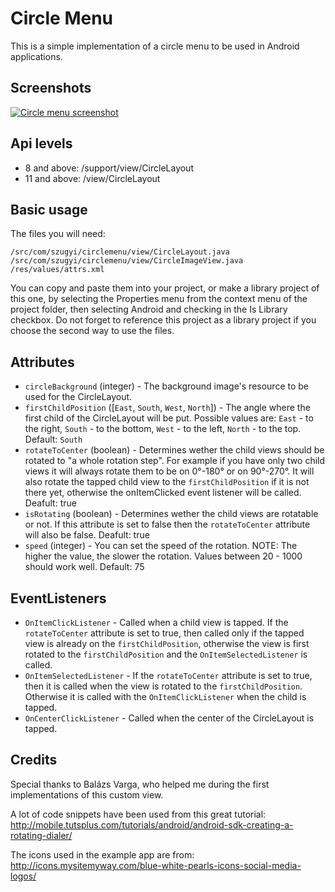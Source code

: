 Circle Menu
==========
This is a simple implementation of a circle menu to be used in Android applications.

Screenshots
-----------
[![Circle menu screenshot](https://github.com/szugyi/CircleMenu/raw/master/screenshots/shot1.png)](#Screenshot)

Api levels
----------
- 8 and above: /support/view/CircleLayout
- 11 and above: /view/CircleLayout

Basic usage
-----------
The files you will need:

	/src/com/szugyi/circlemenu/view/CircleLayout.java
	/src/com/szugyi/circlemenu/view/CircleImageView.java
	/res/values/attrs.xml

 You can copy and paste them into your project, or make a library project of this one, by selecting the Properties menu from the context menu of the project folder, then selecting Android and checking in the Is Library checkbox. Do not forget to reference this project as a library project if you choose the second way to use the files.

Attributes
-----------
 * `circleBackground` (integer) - The background image's resource to be used for the CircleLayout.
 * `firstChildPosition` ([`East`, `South`, `West`, `North`]) - The angle where the first child of the CircleLayout will be put. Possible values are: `East` - to the right, `South` - to the bottom, `West` - to the left, `North` - to the top. Default: `South`
 * `rotateToCenter` (boolean) - Determines wether the child views should be rotated to "a whole rotation step". For example if you have only two child views it will always rotate them to be on 0°-180° or on 90°-270°. It will also rotate the tapped child view to the `firstChildPosition` if it is not there yet, otherwise the onItemClicked event listener will be called. Deafult: true
 * `isRotating` (boolean) - Determines wether the child views are rotatable or not. If this attribute is set to false then the `rotateToCenter` attribute will also be false. Deafult: true
 * `speed` (integer) - You can set the speed of the rotation. NOTE: The higher the value, the slower the rotation. Values between 20 - 1000 should work well. Default: 75

EventListeners
--------------
* `OnItemClickListener` - Called when a child view is tapped. If the `rotateToCenter` attribute is set to true, then called only if the tapped view is already on the `firstChildPosition`, otherwise the view is first rotated to the `firstChildPosition` and the `OnItemSelectedListener` is called.
* `OnItemSelectedListener` - If the `rotateToCenter` attribute is set to true, then it is called when the view is rotated to the `firstChildPosition`. Otherwise it is called with the `OnItemClickListener` when the child is tapped.
* `OnCenterClickListener` - Called when the center of the CircleLayout is tapped.


Credits
-------
Special thanks to Balázs Varga, who helped me during the first implementations of this custom view.

A lot of code snippets have been used from this great tutorial:
http://mobile.tutsplus.com/tutorials/android/android-sdk-creating-a-rotating-dialer/

The icons used in the example app are from: http://icons.mysitemyway.com/blue-white-pearls-icons-social-media-logos/
